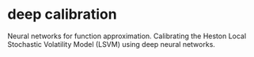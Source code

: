 # deep calibration

Neural networks for function approximation. Calibrating the Heston Local
Stochastic Volatility Model (LSVM) using deep neural networks.
